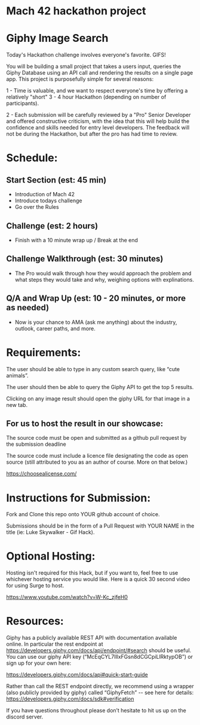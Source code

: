 
# Mach 42 hackathon project


# Giphy Image Search
Today's Hackathon challenge involves everyone's favorite.  GIFS!

You will be building a small project that takes a users input, queries the Giphy Database using an API call and rendering the results on a single page app.  This project is purposefully simple for several reasons:

1 - Time is valuable, and we want to respect everyone's time by offering a relatively "short" 3 - 4 hour Hackathon (depending on number of participants).

2 - Each submission will be carefully reviewed by a "Pro" Senior Developer and offered constructive criticism, with the idea that this will help build the confidence and skills needed for entry level developers.  The feedback will not be during the Hackathon, but after the pro has had time to review.

# Schedule:
## Start Section (est: 45 min)
  - Introduction of Mach 42
  - Introduce todays challenge
  - Go over the Rules
  
## Challenge (est: 2 hours)
  - Finish with a 10 minute wrap up / Break at the end
  
## Challenge Walkthrough (est: 30 minutes)
  - The Pro would walk through how they would approach the problem and what steps they would take and why, weighing options with explinations.
  
## Q/A and Wrap Up (est: 10 - 20 minutes, or more as needed)
  - Now is your chance to AMA (ask me anything) about the industry, outlook, career paths, and more.
  
# Requirements:
The user should be able to type in any custom search query, like “cute animals”.

The user should then be able to query the Giphy API to get the top 5 results.

Clicking on any image result should open the giphy URL for that image in a new tab.

## For us to host the result in our showcase:
The source code must be open and submitted as a github pull request by the submission deadline

The source code must include a licence file designating the code as open source (still attributed to you as an author of course.  More on that below.)

https://choosealicense.com/

# Instructions for Submission:
Fork and Clone this repo onto YOUR github account of choice.

Submissions should be in the form of a Pull Request with YOUR NAME in the title (ie: Luke Skywalker - Gif Hack).

# Optional Hosting:
Hosting isn't required for this Hack, but if you want to, feel free to use whichever hosting service you would like.  Here is a quick 30 second video for using Surge to host.

https://www.youtube.com/watch?v=W-Kc_zjfeH0

# Resources:
Giphy has a publicly available REST API with documentation available online.  In particular the rest endpoint at https://developers.giphy.com/docs/api/endpoint/#search should be useful.
You can use our giphy API key (“McEqCYL7IllxFGsn8dCGCpiLlRktypOB”) or sign up for your own here:

https://developers.giphy.com/docs/api#quick-start-guide

Rather than call the REST endpoint directly, we recommend using a wrapper (also publicly provided by giphy) called “GiphyFetch” -- see here for details: https://developers.giphy.com/docs/sdk#verification

If you have questions throughout please don’t hesitate to hit us up on the discord server.

